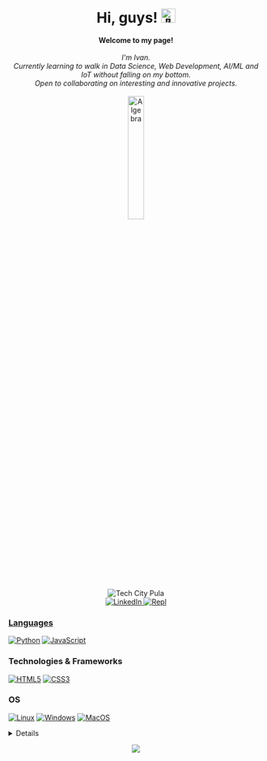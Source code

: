 <h1 align="center">Hi, guys! <img src="https://github-production-user-asset-6210df.s3.amazonaws.com/24524555/238178097-766d336d-b87d-44ba-807c-c51de2bc6b4d.gif" width="28px" alt="👋"></h1>

<p align="center">
    <b>Welcome to my page!</b><br><br>
    <i>
        I'm Ivan.<br>
        Currently learning to walk in Data Science, Web Development, AI/ML and IoT without falling on my bottom.<br>
        Open to collaborating on interesting and innovative projects.<br>
    </i><br>
    <img src="https://www.algebra.hr/wp-content/uploads/2021/10/Algebra_glavni.svg" width="25%" alt="Algebra"> <br>
    <img src="https://i.ibb.co/FqsY428/1676031792637-removebg-preview-1.png" alt="Tech City Pula"> <br>
    <a href="https://www.linkedin.com/in/ivan-zivolic">
        <img src="https://img.shields.io/badge/LinkedIn-blue?style=flat-square&logo=linkedin" alt="LinkedIn">
    </a>
    <a href="https://replit.com/@ivegoie">
      <img src="https://img.shields.io/badge/Repl-blue?style=flat-square&logo=replit" alt="Repl">
</p>

### Languages
[![Python](https://img.shields.io/badge/python-black?style=for-the-badge&logo=python)](https://github.com/ivegoie)
[![JavaScript](https://img.shields.io/badge/javascript-black?style=for-the-badge&logo=javascript)](https://github.com/ivegoie)

### Technologies & Frameworks
[![HTML5](https://img.shields.io/badge/html5-black?style=for-the-badge&logo=html5)](https://hub.docker.com/u/ivegoie)
[![CSS3](https://img.shields.io/badge/css3-black?style=for-the-badge&logo=css3)](https://hub.docker.com/u/ivegoie)

### OS
[![Linux](https://img.shields.io/badge/linux-black?style=for-the-badge&logo=Linux)](https://github.com/ivegoie)
[![Windows](https://img.shields.io/badge/Windows-black?style=for-the-badge&logo=Windows)](https://github.com/ivegoie)
[![MacOS](https://img.shields.io/badge/macos-black?style=for-the-badge&logo=MacOS)](https://github.com/ivegoie)

<details>
<p align="center">
  <a href="https://github.com/ivegoie">
    <img src="http://github-profile-summary-cards.vercel.app/api/cards/profile-details?username=ivegoie&theme=transparent" />
  </a>
  <a href="https://github.com/ivegoie">
    <img src="https://github-readme-streak-stats.herokuapp.com/?user=ivegoie&hide_border=true&card_width=338&theme=transparent" />
  </a>
  <a href="https://github.com/ivegoie">
    <img src="http://github-profile-summary-cards.vercel.app/api/cards/stats?username=ivegoie&theme=transparent" />
  </a>
  <a href="https://github.com/ivegoie">
    <img src="https://github-readme-stats.vercel.app/api/top-langs/?username=ivegoie&langs_count=10&exclude_repo=&hide=jupyter%20notebook,vim%20script,cmake,makefile,batchfile,emacs%20lisp,css,html&layout=default&card_width=699&hide_border=true&theme=transparent" />
  </a>
</p>
</details>

<p align="center">
  <a href="https://github.com/ivegoie">
    <img src="https://komarev.com/ghpvc/?username=ivegoie&color=blue&style=flat)" />
  </a>
</p>
<!--
